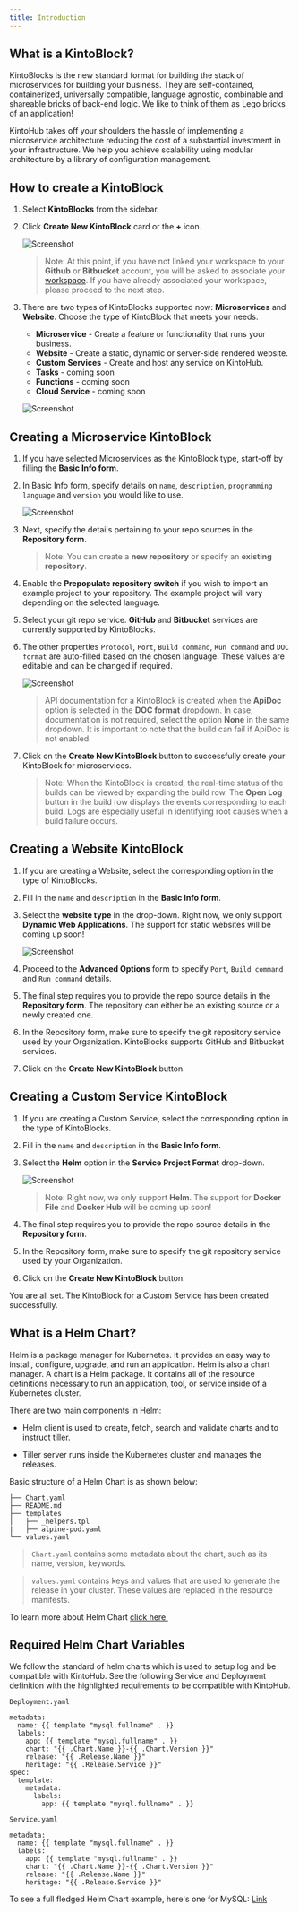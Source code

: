 ```yaml
---
title: Introduction
---
```


## What is a KintoBlock?

KintoBlocks is the new standard format for building the stack of microservices for building your business. They are self-contained, containerized, universally compatible, language agnostic, combinable and shareable bricks of back-end logic. We like to think of them as Lego bricks of an application!

KintoHub takes off your shoulders the hassle of implementing a microservice architecture reducing the cost of a substantial investment in your infrastructure. We help you achieve scalability using modular architecture by a library of configuration management.


## How to create a KintoBlock 

1. Select **KintoBlocks** from the sidebar.

2. Click **Create New KintoBlock** card or the **+** icon.

   ![Screenshot](/docs/assets/kb-create-options.png)

   > Note: At this point, if you have not linked your workspace to your **Github** or **Bitbucket** account, you will be asked to associate your [workspace](workspaces.md). If you have already associated your workspace, please proceed to the next step.

3. There are two types of KintoBlocks supported now: **Microservices** and **Website**. Choose the type of
KintoBlock that meets your needs.

   - **Microservice** - Create a feature or functionality that runs your business.
   - **Website** - Create a static, dynamic or server-side rendered website.
   - **Custom Services** - Create and host any service on KintoHub.
   - **Tasks** - coming soon
   - **Functions** - coming soon
   - **Cloud Service** - coming soon

   ![Screenshot](/docs/assets/select-kb-flavour.png)


## Creating a Microservice KintoBlock

1. If you have selected Microservices as the KintoBlock type, start-off by filling the **Basic Info form**.

2. In Basic Info form, specify details on `name`, `description`, `programming language` and `version` you would like to use.

   ![Screenshot](/docs/assets/kb-basic-info.png)

3. Next, specify the details pertaining to your repo sources in the **Repository form**.

   > Note: You can create a **new repository** or specify an **existing repository**.

4. Enable the **Prepopulate repository switch** if you wish to import an example project to your repository. The example project will vary depending on the selected language.

5. Select your git repo service. **GitHub** and **Bitbucket** services are currently supported by KintoBlocks.

6. The other properties `Protocol`, `Port`, `Build command`, `Run command` and `DOC format` are auto-filled based on the chosen language. These values are editable and can be changed if required.

   ![Screenshot](/docs/assets/advanced-options.png)

   > API documentation for a KintoBlock is created when the **ApiDoc** option is selected in the **DOC format** dropdown. In case, documentation is not required, select the option **None** in the same dropdown. It is important to note that the build can fail if ApiDoc is not enabled.
   
7. Click on the **Create New KintoBlock** button to successfully create your KintoBlock for microservices.

   > Note: When the KintoBlock is created, the real-time status of the builds can be viewed by expanding the build row. The **Open Log** button in the build row displays the events corresponding to each build. Logs are especially useful in identifying root causes when a build failure occurs.


## Creating a Website KintoBlock

1. If you are creating a Website, select the corresponding option in the type of KintoBlocks.

2. Fill in the `name` and `description` in the **Basic Info form**.

3. Select the **website type** in the drop-down. Right now, we only support **Dynamic Web Applications**. The support for static websites will be coming up soon!

   ![Screenshot](/docs/assets/website-dropdown.png)

4. Proceed to the **Advanced Options** form to specify  `Port`, `Build command` and `Run command` details.

5. The final step requires you to provide the repo source details in the **Repository form**. The repository can either be an existing source or a newly created one.

6. In the Repository form, make sure to specify the git repository service used by your Organization. KintoBlocks supports GitHub and Bitbucket services.

7. Click on the **Create New KintoBlock** button. 


## Creating a Custom Service KintoBlock

1. If you are creating a Custom Service, select the corresponding option in the type of KintoBlocks.

2. Fill in the `name` and `description` in the **Basic Info form**.

3. Select the **Helm** option in the **Service Project Format** drop-down. 

   ![Screenshot](/docs/assets/custom-service-block.png)

   >Note: Right now, we only support **Helm**. The support for **Docker File** and **Docker Hub**  will be coming up soon!

4. The final step requires you to provide the repo source details in the **Repository form**.

5. In the Repository form, make sure to specify the git repository service used by your Organization.

6. Click on the **Create New KintoBlock** button. 

You are all set. The KintoBlock for a Custom Service has been created successfully.


## What is a Helm Chart?

Helm is a package manager for Kubernetes. It provides an easy way to install, configure, upgrade, and run an application. Helm is also a chart manager. A chart is a Helm package. It contains all of the resource definitions necessary to run an application, tool, or service inside of a Kubernetes cluster.

There are two main components in Helm:

- Helm client is used to create, fetch, search and validate charts and to instruct tiller.

- Tiller server runs inside the Kubernetes cluster and manages the releases.

Basic structure of a Helm Chart is as shown below:

```
├── Chart.yaml
├── README.md
├── templates
│   ├── _helpers.tpl
|   ├── alpine-pod.yaml
└── values.yaml
```

   >`Chart.yaml` contains some metadata about the chart, such as its name, version, keywords.

   >`values.yaml` contains keys and values that are used to generate the release in your cluster. These values are replaced in the resource manifests.

To learn more about Helm Chart [click here.](https://helm.sh/docs/)


## Required Helm Chart Variables

We follow the standard of helm charts which is used to setup log and be compatible with KintoHub. See the following Service and Deployment definition with the highlighted requirements to be compatible with KintoHub.

`Deployment.yaml`

```
metadata:
  name: {{ template "mysql.fullname" . }}
  labels:
    app: {{ template "mysql.fullname" . }}
    chart: "{{ .Chart.Name }}-{{ .Chart.Version }}"
    release: "{{ .Release.Name }}"
    heritage: "{{ .Release.Service }}"
spec:
  template:
    metadata:
      labels:
        app: {{ template "mysql.fullname" . }}
```

`Service.yaml`

```
metadata:
  name: {{ template "mysql.fullname" . }}
  labels:
    app: {{ template "mysql.fullname" . }}
    chart: "{{ .Chart.Name }}-{{ .Chart.Version }}"
    release: "{{ .Release.Name }}"
    heritage: "{{ .Release.Service }}"
```

To see a full fledged Helm Chart example, here's one for MySQL: [Link](https://github.com/helm/charts/tree/master/stable/mysql)
